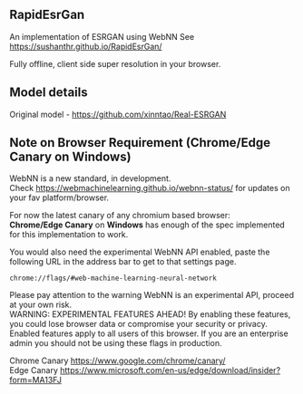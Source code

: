 ## RapidEsrGan

An implementation of ESRGAN using WebNN
See https://sushanthr.github.io/RapidEsrGan/

Fully offline, client side super resolution in your browser.

## Model details
Original model - https://github.com/xinntao/Real-ESRGAN

## Note on Browser Requirement (Chrome/Edge Canary on Windows)

WebNN is a new standard, in development.<br>
Check https://webmachinelearning.github.io/webnn-status/ for updates on your fav platform/browser.<br>


For now the latest canary of any chromium based browser:<br>
**Chrome/Edge Canary** on **Windows** has enough of the spec implemented for this implementation to work.<br>

You would also need the experimental WebNN API enabled, paste the following URL in the address bar to get to that settings page.
```
chrome://flags/#web-machine-learning-neural-network
```
Please pay attention to the warning WebNN is an experimental API, proceed at your own risk.<br>
WARNING: EXPERIMENTAL FEATURES AHEAD! By enabling these features, you could lose browser data or compromise your security or privacy. Enabled features apply to all users of this browser. If you are an enterprise admin you should not be using these flags in production.

Chrome Canary https://www.google.com/chrome/canary/ <br>
Edge Canary https://www.microsoft.com/en-us/edge/download/insider?form=MA13FJ
